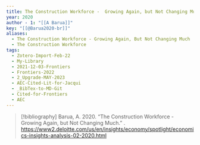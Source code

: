 ```yaml
---
title: The Construction Workforce -  Growing Again, but Not Changing Much
year: 2020
author - 1: "[[A Barua]]"
key: "[[@Barua2020-br]]"
aliases:
  - The Construction Workforce - Growing Again, But Not Changing Much
  - The Construction Workforce
tags:
  - Zotero-Import-Feb-22
  - My-Library
  - 2021-12-03-Frontiers
  - Frontiers-2022
  - 2_Upgrade-MAY-2023
  - AEC-Cited-Lit-for-Jacqui
  - _BibTex-to-MD-Git
  - Cited-for-Frontiers
  - AEC
---
```


> [!bibliography]
> Barua, A. 2020. “The Construction Workforce -  Growing Again, but Not Changing Much.” . https://www2.deloitte.com/us/en/insights/economy/spotlight/economics-insights-analysis-02-2020.html